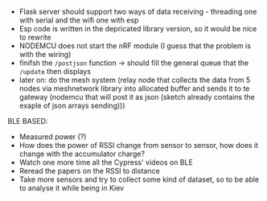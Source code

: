 - Flask server should support two ways of data receiving - threading one with serial and the wifi one with esp
- Esp code is written in the depricated library version, so it would be nice to rewrite
- NODEMCU does not start the nRF module (I guess that the problem is with the wiring)
- finifsh the `/postjson` function -> should fill the general queue that the `/update` then displays
- later on: do the mesh system (relay node that collects the data from 5 nodes via meshnetwork library into allocated buffer and sends it to te gateway (nodemcu that will post it as json (sketch already contains the exaple of json arrays sending)))


BLE BASED:
- Measured power (?)
- How does the power of RSSI change from sensor to sensor, how does it change with the accumulator charge?
- Watch one more time all the Cypress' videos on BLE
- Reread the papers on the RSSI to distance
- Take more sensors and try to collect some kind of dataset, so to be able to analyse it while being in Kiev
